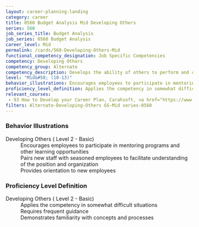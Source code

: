 ```yaml
---
layout: career-planning-landing
category: career
title: 0560 Budget Analysis Mid Developing Others
series: 560
job_series_title: Budget Analysis
job_series: 0560 Budget Analysis
career_level: Mid
permalink: /cards/560-Developing-Others-Mid
functional_competency_designation: Job Specific Competencies
competency: Developing Others
competency_group: Alternate
competency_description: Develops the ability of others to perform and contribute to the organization
level: "Mid&#58; (10-13)"
behavior_illustrations: Encourages employees to participate in mentoring programs and other learning opportunities ? Pairs new staff with seasoned employees to facilitate understanding of the position and organization ? Provides orientation to new employees
proficiency_level_definition: Applies the competency in somewhat difficult situations ? Requires frequent guidance ? Demonstrates familiarity with concepts and processes
relevant_courses: 
 - 93 How to Develop your Career Plan, Carahsoft, <a href="https://www.linkedin.com/learning/how-to-develop-your-career-plan">https://www.linkedin.com/learning/how-to-develop-your-career-plan</a>
filters: Alternate-Developing-Others GS-Mid series-0560
---
```


<div class="desktop:grid-col-6 margin-y-205">
  <div class="border-top-05 bg-white padding-2 shadow-5 height-full members-hover border-1px border-gray-30 border-top-orange radius-lg">
    <h3>Behavior Illustrations</h3>
    <dl class="text-base"><dt>Developing Others ( Level 2 - Basic)</dt><dd>Encourages employees to participate in mentoring programs and other learning opportunities </dd><dd> Pairs new staff with seasoned employees to facilitate understanding of the position and organization </dd><dd> Provides orientation to new employees</dd></dl>
  </div>
</div>
<div class="desktop:grid-col-6 margin-y-205">
  <div class="border-top-05 bg-white padding-2 shadow-5 height-full members-hover border-1px border-gray-30 border-top-orange radius-lg">
    <h3>Proficiency Level Definition</h3>
    <dl class="text-base"><dt>Developing Others ( Level 2 - Basic)</dt><dd>Applies the competency in somewhat difficult situations </dd><dd> Requires frequent guidance </dd><dd> Demonstrates familiarity with concepts and processes</dd></dl>
  </div>
</div>